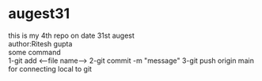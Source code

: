# augest31
this is my 4th repo on date 31st augest
<br>
author:Ritesh gupta
<br>
some command 
<br>
1-git add <--file name-->
2-git commit -m "message"
3-git push origin main for connecting local to git
